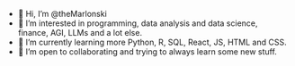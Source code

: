 - 👋 Hi, I’m @theMarlonski
- 👀 I’m interested in programming, data analysis and data science, finance, AGI, LLMs and a lot else.
- 🌱 I’m currently learning more Python, R, SQL, React, JS, HTML and CSS.
- 💞️ I’m open to collaborating and trying to always learn some new stuff.

<!---
theMarlonski/theMarlonski is a ✨ special ✨ repository because its `README.md` (this file) appears on your GitHub profile.
You can click the Preview link to take a look at your changes.
--->
